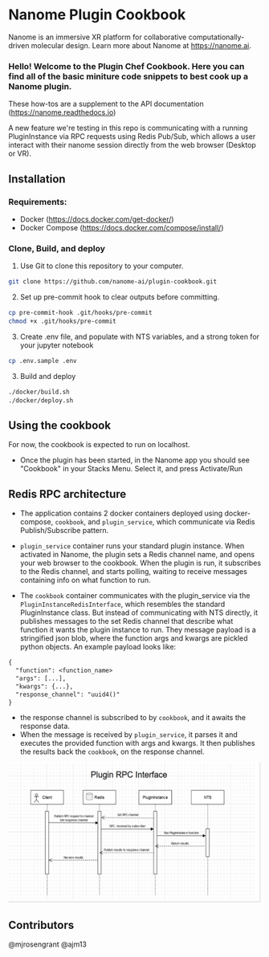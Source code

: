 # Nanome Plugin Cookbook

Nanome is an immersive XR platform for collaborative computationally-driven molecular design. Learn more about Nanome at https://nanome.ai.


### Hello! Welcome to the Plugin Chef Cookbook. Here you can find all of the basic miniture code snippets to best cook up a Nanome plugin.

These how-tos are a supplement to the API documentation (https://nanome.readthedocs.io)

A new feature we're testing in this repo is communicating with a running PluginInstance via RPC requests using Redis Pub/Sub, which allows a user interact with their nanome session directly from the web browser (Desktop or VR).

## Installation

### Requirements:
- Docker (https://docs.docker.com/get-docker/)
- Docker Compose (https://docs.docker.com/compose/install/)

### Clone, Build,  and deploy
1) Use Git to clone this repository to your computer.
```sh
git clone https://github.com/nanome-ai/plugin-cookbook.git
````

2) Set up pre-commit hook to clear outputs before committing.
```sh
cp pre-commit-hook .git/hooks/pre-commit
chmod +x .git/hooks/pre-commit
```

3) Create .env file, and populate with NTS variables, and a strong token for your jupyter notebook
```sh
cp .env.sample .env
```

3) Build and deploy
```sh
./docker/build.sh
./docker/deploy.sh
```

## Using the cookbook
For now, the cookbook is expected to run on localhost.

- Once the plugin has been started, in the Nanome app you should see "Cookbook" in your Stacks Menu. Select it, and press Activate/Run

## Redis RPC architecture
- The application contains 2 docker containers deployed using docker-compose, `cookbook`, and `plugin_service`, which communicate via Redis Publish/Subscribe pattern.
- `plugin_service` container runs your standard plugin instance. When activated in Nanome, the plugin sets a Redis channel name, and opens your web browser to the cookbook. When the plugin is run, it subscribes to the Redis channel, and starts polling, waiting to receive messages containing info on what function to run.

- The `cookbook` container communicates with the plugin_service via the `PluginInstanceRedisInterface`, which resembles the standard PluginInstance class. But instead of communicating with NTS directly, it publishes messages to the set Redis channel that describe what function it wants the plugin instance to run. They message payload is a stringified json blob, where the function args and kwargs are pickled python objects. An example payload looks like:
```
{
  "function": <function_name>
  "args": [...],
  "kwargs": {...},
  "response_channel": "uuid4()"
}
```
- the response channel is subscribed to by `cookbook`, and it awaits the response data.
- When the message is received by `plugin_service`, it parses it and executes the provided function with args and kwargs. It then publishes the results back the `cookbook`, on the response channel.

![alt text](assets/pubsub.png)

## Contributors
@mjrosengrant
@ajm13

